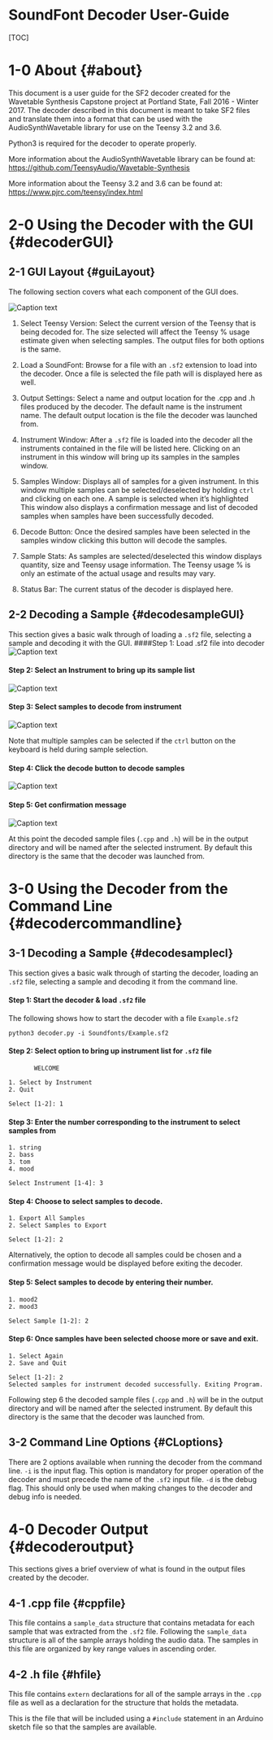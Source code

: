 # SoundFont Decoder User-Guide

[TOC]

# 1-0 About {#about}

This document is a user guide for the SF2 decoder created for the Wavetable Synthesis Capstone project at Portland State, Fall 2016 - Winter 2017. The decoder described in this document is meant to take SF2 files and translate them into a format that can be used with the AudioSynthWavetable library for use on the Teensy 3.2 and 3.6.

Python3 is required for the decoder to operate properly.

More information about the AudioSynthWavetable library can be found at:
https://github.com/TeensyAudio/Wavetable-Synthesis

More information about the Teensy 3.2 and 3.6 can be found at:
https://www.pjrc.com/teensy/index.html

# 2-0 Using the Decoder with the GUI {#decoderGUI}
## 2-1 GUI Layout {#guiLayout}

The following section covers what each component of the GUI does.

![Caption text](../additional_pages/images/layout_nocircle.jpg)

1. Select Teensy Version: Select the current version of the Teensy that is being decoded for. The size selected will affect the Teensy % usage estimate given when selecting samples. The output files for both options is the same.

2. Load a SoundFont: Browse for a file with an `.sf2` extension to load into the decoder. Once a file is selected the file path will is displayed here as well.

3. Output Settings: Select a name and output location for the .cpp and .h files produced by the decoder. The default name is the instrument name. The default output location is the file the decoder was launched from.

4. Instrument Window: After a `.sf2` file is loaded into the decoder all the instruments contained in the file will be listed here. Clicking on an instrument in this window will bring up its samples in the samples window.

5. Samples Window: Displays all of samples for a given instrument. In this window multiple samples can be selected/deselected by holding `ctrl` and clicking on each one. A sample is selected when it’s highlighted
This window also displays a confirmation message and list of decoded samples when samples have been successfully decoded.

6. Decode Button: Once the desired samples have been selected in the samples window clicking this button will decode the samples.

7. Sample Stats: As samples are selected/deselected this window displays quantity, size and Teensy usage information. The Teensy usage % is only an estimate of the actual usage and results may vary.

8. Status Bar: The current status of the decoder is displayed here.

## 2-2 Decoding a Sample {#decodesampleGUI}

This section gives a basic walk through of loading a `.sf2` file, selecting a sample and decoding it with the GUI.
####Step 1: Load .sf2 file into decoder
![Caption text](../additional_pages/images/step_1.png)

#### Step 2: Select an Instrument to bring up its sample list

![Caption text](../additional_pages/images/step_2.png)

#### Step 3: Select samples to decode from instrument

![Caption text](../additional_pages/images/step_3.png)

Note that multiple samples can be selected if the `ctrl` button on the keyboard is held during sample selection.

#### Step 4: Click the decode button to decode samples

![Caption text](../additional_pages/images/step_4.png)

#### Step 5: Get confirmation message

![Caption text](../additional_pages/images/step_5.png)

At this point the decoded sample files (`.cpp` and `.h`) will be in the output directory and will be named after the selected instrument. By default this directory is the same that the decoder was launched from.

# 3-0 Using the Decoder from the Command Line {#decodercommandline}
## 3-1 Decoding a Sample {#decodesamplecl}

This section gives a basic walk through of starting the decoder, loading an `.sf2` file, selecting a sample and decoding it from the command line.

#### Step 1: Start the decoder & load `.sf2` file
The following shows how to start the decoder with a file `Example.sf2`
    
    python3 decoder.py -i Soundfonts/Example.sf2

#### Step 2: Select option to bring up instrument list for `.sf2` file

           WELCOME  
    
    1. Select by Instrument
    2. Quit
    
    Select [1-2]: 1

#### Step 3: Enter the number corresponding to the instrument to select samples from

    1. string
    2. bass
    3. tom
    4. mood
    
    Select Instrument [1-4]: 3


#### Step 4: Choose to select samples to decode.

    1. Export All Samples
    2. Select Samples to Export
    
    Select [1-2]: 2

Alternatively, the option to decode all samples could be chosen and a confirmation message would be displayed before exiting the decoder.

#### Step 5: Select samples to decode by entering their number.

    1. mood2
    2. mood3

    Select Sample [1-2]: 2

#### Step 6: Once samples have been selected choose more or save and exit.

    1. Select Again
    2. Save and Quit
    
    Select [1-2]: 2
    Selected samples for instrument decoded successfully. Exiting Program.


Following step 6 the decoded sample files (`.cpp` and `.h`) will be in the output directory and will be named after the selected instrument. By default this directory is the same that the decoder was launched from.

## 3-2 Command Line Options {#CLoptions}

There are 2 options available when running the decoder from the command line.
`-i` is the input flag. This option is mandatory for proper operation of the decoder and must precede the name of the `.sf2` input file.
`-d` is the debug flag. This should only be used when making changes to the decoder and debug info is needed.

# 4-0 Decoder Output {#decoderoutput}
This sections gives a brief overview of what is found in the output files created by the decoder.

## 4-1 .cpp file {#cppfile}
This file contains a `sample_data` structure that contains metadata for each sample that was extracted from the `.sf2` file. Following the `sample_data` structure is all of the sample arrays holding the audio data. The samples in this file are organized by key range values in ascending order.

## 4-2 .h file {#hfile}
This file contains `extern` declarations for all of the sample arrays in the `.cpp` file as well as a declaration for the structure that holds the metadata.

This is the file that will be included using a `#include` statement in an Arduino sketch file so that the samples are available.
